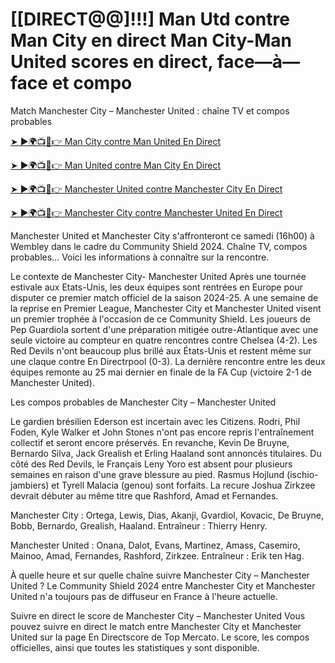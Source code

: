 #  [[DIRECT@@]!!!] Man Utd contre Man City en direct Man City-Man United scores en direct, face—à—face et compo

Match Manchester City – Manchester United : chaîne TV et compos probables

[➤ ►🌍📺📱👉 Man City contre Man United En Direct](https://cutt.ly/Xecc2d59)

[➤ ►🌍📺📱👉 Man United contre Man City En Direct](https://cutt.ly/Xecc2d59)

[➤ ►🌍📺📱👉 Manchester United contre Manchester City En Direct](https://cutt.ly/Xecc2d59)

[➤ ►🌍📺📱👉 Manchester City contre Manchester United En Direct](https://cutt.ly/Xecc2d59)

Manchester United et Manchester City s'affronteront ce samedi (16h00) à Wembley dans le cadre du Community Shield 2024. Chaîne TV, compos probables… Voici les informations à connaître sur la rencontre.

Le contexte de Manchester City- Manchester United Après une tournée estivale aux Etats-Unis, les deux équipes sont rentrées en Europe pour disputer ce premier match officiel de la saison 2024-25. A une semaine de la reprise en Premier League, Manchester City et Manchester United visent un premier trophée à l'occasion de ce Community Shield. Les joueurs de Pep Guardiola sortent d'une préparation mitigée outre-Atlantique avec une seule victoire au compteur en quatre rencontres contre Chelsea (4-2). Les Red Devils n'ont beaucoup plus brillé aux États-Unis et restent même sur une claque contre En Directrpool (0-3). La dernière rencontre entre les deux équipes remonte au 25 mai dernier en finale de la FA Cup (victoire 2-1 de Manchester United).

Les compos probables de Manchester City – Manchester United

Le gardien brésilien Ederson est incertain avec les Citizens. Rodri, Phil Foden, Kyle Walker et John Stones n'ont pas encore repris l'entraînement collectif et seront encore préservés. En revanche, Kevin De Bruyne, Bernardo Silva, Jack Grealish et Erling Haaland sont annoncés titulaires. Du côté des Red Devils, le Français Leny Yoro est absent pour plusieurs semaines en raison d'une grave blessure au pied. Rasmus Hojlund (ischio-jambiers) et Tyrell Malacia (genou) sont forfaits. La recure Joshua Zirkzee devrait débuter au même titre que Rashford, Amad et Fernandes.

Manchester City : Ortega, Lewis, Dias, Akanji, Gvardiol, Kovacic, De Bruyne, Bobb, Bernardo, Grealish, Haaland. Entraîneur : Thierry Henry.

Manchester United : Onana, Dalot, Evans, Martinez, Amass, Casemiro, Mainoo, Amad, Fernandes, Rashford, Zirkzee. Entraîneur : Erik ten Hag.

À quelle heure et sur quelle chaîne suivre Manchester City – Manchester United ? Le Community Shield 2024 entre Manchester City et Manchester United n'a toujours pas de diffuseur en France à l'heure actuelle.

Suivre en direct le score de Manchester City – Manchester United Vous pouvez suivre en direct le match entre Manchester City et Manchester United sur la page En Directscore de Top Mercato. Le score, les compos officielles, ainsi que toutes les statistiques y sont disponible.
